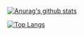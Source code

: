 [![Anurag's github stats](https://github-readme-stats.vercel.app/api?username=yingjia-git&show_icons=true&theme=tokyonight)](https://github.com/anuraghazra/github-readme-stats)

[![Top Langs](https://github-readme-stats.vercel.app/api/top-langs/?username=yingjia-git&layout=compact&hide=Batchfile,Makefile)](https://github.com/anuraghazra/github-readme-stats)

